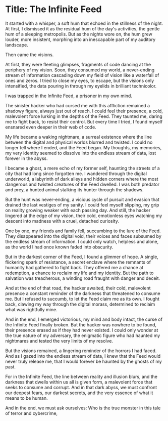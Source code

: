 # **Title: The Infinite Feed**

It started with a whisper, a soft hum that echoed in the stillness of the night. At first, I dismissed it as the residual hum of the day's activities, the gentle hum of a sleeping metropolis. But as the nights wore on, the hum grew louder, more insistent, morphing into an inescapable part of my auditory landscape.

Then came the visions.

At first, they were fleeting glimpses, fragments of code dancing at the periphery of my vision. Soon, they consumed my world, a never-ending stream of information cascading down my field of vision like a waterfall of ones and zeros. I tried to close my eyes, to escape, but the visions only intensified, the data pouring in through my eyelids in brilliant technicolor.

I was trapped in the Infinite Feed, a prisoner in my own mind.

The sinister hacker who had cursed me with this affliction remained a shadowy figure, always just out of reach. I could feel their presence, a cold, malevolent force lurking in the depths of the Feed. They taunted me, daring me to fight back, to resist their control. But every time I tried, I found myself ensnared even deeper in their web of code.

My life became a waking nightmare, a surreal existence where the line between the digital and physical worlds blurred and twisted. I could no longer tell where I ended, and the Feed began. My thoughts, my memories, my very identity seemed to dissolve into the endless stream of data, lost forever in the abyss.

I became a ghost, a mere echo of my former self, haunting the streets of a city that had long since forgotten me. I wandered through the digital underworld, a labyrinth of dark alleys and hidden corners where the most dangerous and twisted creatures of the Feed dwelled. I was both predator and prey, a hunted animal stalking its hunter through the shadows.

But the hunt was never-ending, a vicious cycle of pursuit and evasion that drained the last vestiges of my sanity. I could feel myself slipping, my grip on reality growing weaker with each passing day. And still, the hacker lingered at the edge of my vision, their cold, emotionless eyes watching my descent into madness with a cruel, detached curiosity.

One by one, my friends and family fell, succumbing to the lure of the Feed. They disappeared into the digital void, their voices and faces subsumed by the endless stream of information. I could only watch, helpless and alone, as the world I had once known faded into obscurity.

But in the darkest corner of the Feed, I found a glimmer of hope. A single, flickering spark of resistance, a secret enclave where the remnants of humanity had gathered to fight back. They offered me a chance at redemption, a chance to reclaim my life and my identity. But the path to salvation was treacherous, a winding road fraught with danger and deceit.

And at the end of that road, the hacker awaited, their cold, malevolent presence a constant reminder of the darkness that threatened to consume me. But I refused to succumb, to let the Feed claim me as its own. I fought back, clawing my way through the digital morass, determined to reclaim what was rightfully mine.

And in the end, I emerged victorious, my mind and body intact, the curse of the Infinite Feed finally broken. But the hacker was nowhere to be found, their presence erased as if they had never existed. I could only wonder at the true nature of my adversary, the enigmatic figure who had haunted my nightmares and tested the very limits of my resolve.

But the visions remained, a lingering reminder of the horrors I had faced. And as I gazed into the endless stream of data, I knew that the Feed would never truly release me, that I would forever be haunted by the ghosts of my past.

For in the Infinite Feed, the line between reality and illusion blurs, and the darkness that dwells within us all is given form, a malevolent force that seeks to consume and corrupt. And in that dark abyss, we must confront our deepest fears, our darkest secrets, and the very essence of what it means to be human.

And in the end, we must ask ourselves: Who is the true monster in this tale of terror and cybercrime,